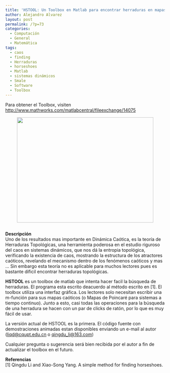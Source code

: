 ```yaml
---
title: 'HSTOOL: Un Toolbox en Matlab para encontrar herraduras en mapas bidimensionales'
author: Alejandro Alvarez
layout: post
permalink: /?p=73
categories:
  - Computación
  - General
  - Matemática
tags:
  - caos
  - finding
  - Herraduras
  - horseshoes
  - Matlab
  - sistemas dinámicos
  - Smale
  - Software
  - Toolbox
---
```

Para obtener el Toolbox, visiten  
<http://www.mathworks.com/matlabcentral/fileexchange/14075>

<a href="http://www.mathworks.com/matlabcentral/fx_files/14075/4/hsgui.gif" onblur="try {parent.deselectBloggerImageGracefully();} catch(e) {}"><img style="margin: 0px auto 10px; display: block; text-align: center; cursor: pointer; width: 431px; height: 332px;" src="http://www.mathworks.com/matlabcentral/fx_files/14075/4/hsgui.gif" border="0" alt="" /></a>  
<span style="font-weight: bold;">Descripción</span>  
Uno de los resultados mas importante en Dinámica Caótica, es la teoría de Herraduras Topológicas, una herramienta poderosa en el estudio riguroso del caos en sistemas dinámicos, que nos dá la entropia topológica, verificando la existencia de caos, mostrando la estructura de los atractores caóticos, revelando el mecanismo dentro de los fenómenos caóticos y mas &#8230; Sin embargo esta teoría no es aplicable para muchos lectores pues es bastante dificil encontrar herraduras topológicas.

<span style="font-weight: bold;">HSTOOL</span> es un toolbox de matlab que intenta hacer facil la búsqueda de herraduras. El programa esta escrito deacuerdo al método escrito en [1]. El toolbox utiliza una interfaz gráfica. Los lectores solo necesitan escribir una m-función para sus mapas caóticos (o Mapas de Poincaré para sistemas a tiempo continuo). Junto a esto, casi todas las operaciones para la búsqueda de una herradura se hacen con un par de clicks de ratón, por lo que es muy fácil de usar.

La versión actual de HSTOOL es la primera. El código fuente con demostraciones animadas estan disponibles enviando un e-mail al autor (liqd@cqupt.edu.cn o qingdu_li@163.com)

Cualquier pregunta o sugerencia será bien recibida por el autor a fin de actualizar el toolbox en el futuro.

<span style="font-weight: bold;">Referencias</span>  
[1] Qingdu Li and Xiao-Song Yang. A simple method for finding horseshoes.
